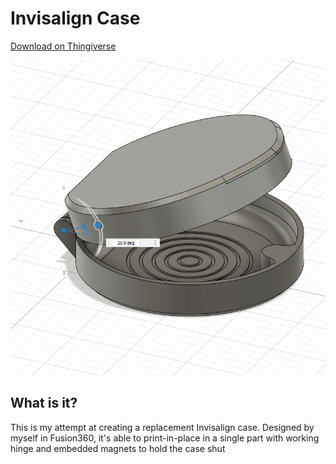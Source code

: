 # Invisalign Case

[Download on Thingiverse](https://www.thingiverse.com/thing:4710600)

![Hinge in motion](./img/InvisalignCase_Hinge.gif)

## What is it?

This is my attempt at creating a replacement Invisalign case. Designed by myself in Fusion360, it's able to print-in-place in a single part with working hinge and embedded magnets to hold the case shut
